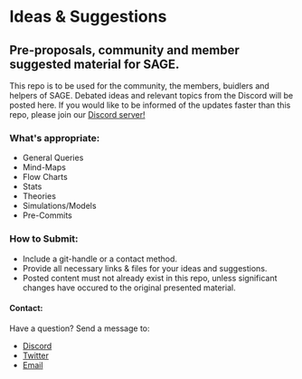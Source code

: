 # Ideas & Suggestions

## Pre-proposals, community and member suggested material for SAGE.

This repo is to be used for the community, the members, buidlers and helpers of SAGE. Debated ideas and relevant topics from the Discord will be posted here. If you would like to be informed of the updates faster than this repo, please join our [Discord server!](https://discord.gg/9JwCfhbvny)

### What's appropriate:

 * General Queries
 * Mind-Maps
 * Flow Charts
 * Stats
 * Theories
 * Simulations/Models
 * Pre-Commits

### How to Submit:

 * Include a git-handle or a contact method.
 * Provide all necessary links & files for your ideas and suggestions.
 * Posted content must not already exist in this repo, unless significant changes have occured to the original presented material.


#### Contact: 

Have a question? Send a message to: 

 * [Discord](https://discord.gg/9JwCfhbvny)
 * [Twitter](https://twitter.com/Open_Sage)
 * [Email](https://open_sage@protonmail.com)
